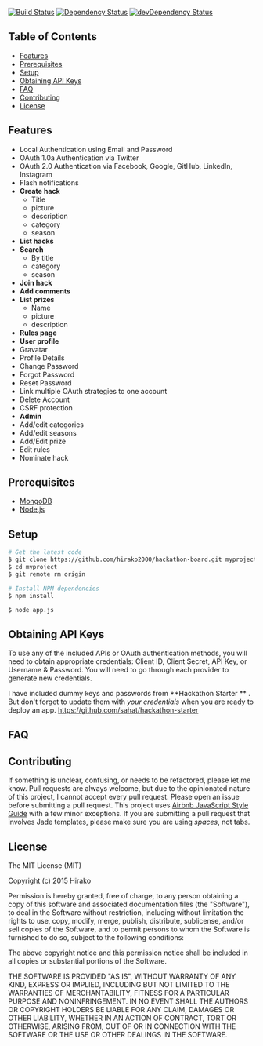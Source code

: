 [![Build Status](https://travis-ci.org/hirako2000/hackathon-board.svg?branch=master)](https://travis-ci.org/hirako2000/hackathon-board)
[![Dependency Status](https://david-dm.org/hirako2000/hackathon-board.svg)](https://david-dm.org/hirako2000/hackathon-board)
[![devDependency Status](https://david-dm.org/hirako2000/hackathon-board/dev-status.svg)](https://david-dm.org/hirako2000/hackathon-board#info=devDependencies)

Table of Contents
-----------------

- [Features](#features)
- [Prerequisites](#prerequisites)
- [Setup](#setup)
- [Obtaining API Keys](#obtaining-api-keys)
- [FAQ](#faq)
- [Contributing](#contributing)
- [License](#license)

Features
--------

- Local Authentication using Email and Password
- OAuth 1.0a Authentication via Twitter
- OAuth 2.0 Authentication via Facebook, Google, GitHub, LinkedIn, Instagram
- Flash notifications
- **Create hack**
  * Title
  * picture 
  * description
  * category
  * season
- **List hacks** 
- **Search**
  * By title
  * category
  * season
- **Join hack**
- **Add comments**
- **List prizes**
  * Name
  * picture
  * description
- **Rules page**  
- **User profile**
 - Gravatar
 - Profile Details
 - Change Password
 - Forgot Password
 - Reset Password
 - Link multiple OAuth strategies to one account
 - Delete Account
- CSRF protection
- **Admin**
 - Add/edit categories
 - Add/edit seasons
 - Add/Edit prize
 - Edit rules
 - Nominate hack

Prerequisites
-------------

- [MongoDB](http://www.mongodb.org/downloads)
- [Node.js](http://nodejs.org)


Setup
-------------

```bash
# Get the latest code
$ git clone https://github.com/hirako2000/hackathon-board.git myproject
$ cd myproject
$ git remote rm origin

# Install NPM dependencies
$ npm install

$ node app.js
```

Obtaining API Keys
------------------

To use any of the included APIs or OAuth authentication methods, you will need
to obtain appropriate credentials: Client ID, Client Secret, API Key, or
Username & Password. You will need to go through each provider to generate new
credentials.

I have included dummy keys and passwords from **Hackathon Starter ** . But don't forget to update
them with *your credentials* when you are ready to deploy an app.
https://github.com/sahat/hackathon-starter

FAQ
---

Contributing
------------

If something is unclear, confusing, or needs to be refactored, please let me know.
Pull requests are always welcome, but due to the opinionated nature of this
project, I cannot accept every pull request. Please open an issue before
submitting a pull request. This project uses
[Airbnb JavaScript Style Guide](https://github.com/airbnb/javascript) with a
few minor exceptions. If you are submitting a pull request that involves
Jade templates, please make sure you are using *spaces*, not tabs.

License
-------

The MIT License (MIT)

Copyright (c) 2015 Hirako

Permission is hereby granted, free of charge, to any person obtaining a copy of this software and associated documentation files (the "Software"), to deal in the Software without restriction, including without limitation the rights to use, copy, modify, merge, publish, distribute, sublicense, and/or sell copies of the Software, and to permit persons to whom the Software is furnished to do so, subject to the following conditions:

The above copyright notice and this permission notice shall be included in all copies or substantial portions of the Software.

THE SOFTWARE IS PROVIDED "AS IS", WITHOUT WARRANTY OF ANY KIND, EXPRESS OR IMPLIED, INCLUDING BUT NOT LIMITED TO THE WARRANTIES OF MERCHANTABILITY, FITNESS FOR A PARTICULAR PURPOSE AND NONINFRINGEMENT. IN NO EVENT SHALL THE AUTHORS OR COPYRIGHT HOLDERS BE LIABLE FOR ANY CLAIM, DAMAGES OR OTHER LIABILITY, WHETHER IN AN ACTION OF CONTRACT, TORT OR OTHERWISE, ARISING FROM, OUT OF OR IN CONNECTION WITH THE SOFTWARE OR THE USE OR OTHER DEALINGS IN THE SOFTWARE.

